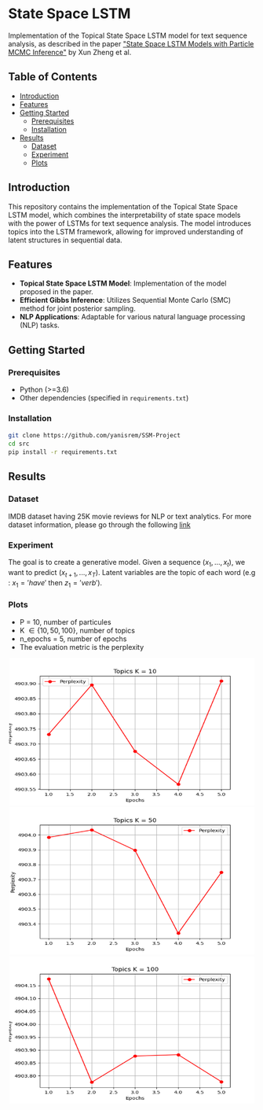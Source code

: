 # State Space LSTM

Implementation of the Topical State Space LSTM model for text sequence analysis, as described in the paper ["State Space LSTM Models with Particle MCMC Inference"](https://arxiv.org/abs/1711.11179) by Xun Zheng et al.

## Table of Contents
- [Introduction](#introduction)
- [Features](#features)
- [Getting Started](#getting-started)
  - [Prerequisites](#prerequisites)
  - [Installation](#installation)
- [Results](#results)
  - [Dataset](#dataset)
  - [Experiment](#experiment)
  - [Plots](#plots)

## Introduction

This repository contains the implementation of the Topical State Space LSTM model, which combines the interpretability of state space models with the power of LSTMs for text sequence analysis. The model introduces topics into the LSTM framework, allowing for improved understanding of latent structures in sequential data.

## Features

- **Topical State Space LSTM Model**: Implementation of the model proposed in the paper.
- **Efficient Gibbs Inference**: Utilizes Sequential Monte Carlo (SMC) method for joint posterior sampling.
- **NLP Applications**: Adaptable for various natural language processing (NLP) tasks.

## Getting Started

### Prerequisites

- Python (>=3.6)
- Other dependencies (specified in `requirements.txt`)

### Installation

```bash
git clone https://github.com/yanisrem/SSM-Project
cd src
pip install -r requirements.txt
```

## Results

### Dataset

IMDB dataset having 25K movie reviews for NLP or text analytics.
For more dataset information, please go through the following [link](http://ai.stanford.edu/~amaas/data/sentiment/)

### Experiment

The goal is to create a generative model. Given a sequence $(x_1, . . . , x_t)$, we want to predict $(x_{t+1}, . . . , x_T )$.
Latent variables are the topic of each word (e.g : $x_1 = 'have'$ then $z_1 = 'verb'$).

### Plots

- P = 10, number of particules
- K $\in \{ 10,50, 100\}$, number of topics
- n_epochs = 5, number of epochs
- The evaluation metric is the perplexity

<div style="text-align:center;">
  <img src="./img/perplexity_10_topics.png" width="500" height="300">

  <img src="./img/perplexity_50_topics.png" width="500" height="300">

  <img src="./img/perplexity_100_topics.png" width="500" height="300">
</div>
